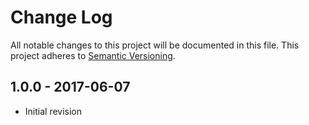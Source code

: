# Change Log
All notable changes to this project will be documented in this file.
This project adheres to [Semantic Versioning](http://semver.org/).

## 1.0.0 - 2017-06-07
- Initial revision

